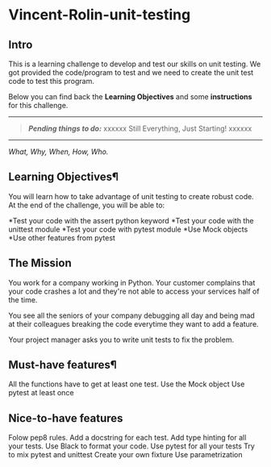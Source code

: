 # Vincent-Rolin-unit-testing

## **Intro**

This is a learning challenge to develop and test our skills on unit testing.
We got provided the code/program to test and we need to create the unit test code to test this program. 

Below you can find back the **Learning Objectives** and some **instructions** for this challenge.

---

> **_Pending things to do:_** xxxxxx Still Everything, Just Starting! xxxxxx


---


 *What, Why, When, How, Who.*

## **Learning Objectives¶**
You will learn how to take advantage of unit testing to create robust code. At the end of the challenge, you will be able to:

*Test your code with the assert python keyword
*Test your code with the unittest module
*Test your code with pytest module
*Use Mock objects
*Use other features from pytest

## **The Mission**
You work for a company working in Python. Your customer complains that your code crashes a lot and they're not able to access your services half of the time.

You see all the seniors of your company debugging all day and being mad at their colleagues breaking the code everytime they want to add a feature.

Your project manager asks you to write unit tests to fix the problem.

## **Must-have features¶**
All the functions have to get at least one test.
Use the Mock object
Use pytest at least once

## **Nice-to-have features**
Folow pep8 rules.
Add a docstring for each test.
Add type hinting for all your tests.
Use Black to format your code.
Use pytest for all your tests
Try to mix pytest and unittest
Create your own fixture
Use parametrization



